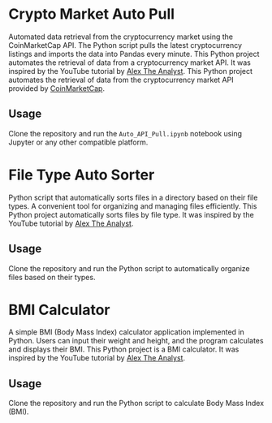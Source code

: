 # Crypto Market Auto Pull

Automated data retrieval from the cryptocurrency market using the CoinMarketCap API. The Python script pulls the latest cryptocurrency listings and imports the data into Pandas every minute.
This Python project automates the retrieval of data from a cryptocurrency market API. It was inspired by the YouTube tutorial by [Alex The Analyst](https://www.youtube.com/watch?v=KB2CtEDrglY&list=PLUaB-1hjhk8FE_XZ87vPPSfHqb6OcM0cF&index=67).
This Python project automates the retrieval of data from the cryptocurrency market API provided by [CoinMarketCap](https://pro-api.coinmarketcap.com/v1/cryptocurrency/listings/latest).

## Usage

Clone the repository and run the `Auto_API_Pull.ipynb` notebook using Jupyter or any other compatible platform.

# File Type Auto Sorter

Python script that automatically sorts files in a directory based on their file types. A convenient tool for organizing and managing files efficiently.
This Python project automatically sorts files by file type. It was inspired by the YouTube tutorial by [Alex The Analyst](https://www.youtube.com/watch?v=gs0FNQR0njI&list=PLUaB-1hjhk8FE_XZ87vPPSfHqb6OcM0cF&index=53).

## Usage

Clone the repository and run the Python script to automatically organize files based on their types.

# BMI Calculator

A simple BMI (Body Mass Index) calculator application implemented in Python. Users can input their weight and height, and the program calculates and displays their BMI.
This Python project is a BMI calculator. It was inspired by the YouTube tutorial by [Alex The Analyst](https://www.youtube.com/watch?v=ey1VNjU0YbM&list=PLUaB-1hjhk8FE_XZ87vPPSfHqb6OcM0cF&index=52).

## Usage

Clone the repository and run the Python script to calculate Body Mass Index (BMI).

